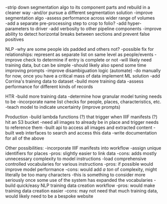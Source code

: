 -strip down segmentation algo to its component parts and rebuild in a cleaner way
    -and/or pursue a different segmentation solution
-improve segmentation algo
    -assess performance across wider range of volumes    
    -add a separate pre-processing step to crop to folio?
    -add hyper-parameters to driver
    -add verbosity to other pipeline components
    -improve ability to detect horizontal breaks between sections and prevent false positives

NLP
    -why are some people ids padded and others not?
    -possible fix for relationships: represent as separate list on same level as people/events
    -improve check to determine if entry is complete or not
        -will likely need training data, but can be simple
        -should likely also spend some time improving prompts
    -improve disambiguation logic (automate)
        -do manually for now, once you have a critical mass of data implement ML solution
    -add Corrina's training data to dataset
    -build more training data
    -assess performance for different kinds of records

HTR
    -build more training data
    -determine how granular model tuning needs to be
    -incorporate name list checks for people, places, characteristics, etc.
    -teach model to indicate uncertainty (improve prompts)    

Production
    -build lambda functions (?) that trigger when IIIF manifests (?) hit an S3 bucket
        -need all images to already be in place and trigger needs to reference them
    -built api to access all images and extracted content
    -built web interfaces to search and access this data
    -write documentation for all of the above

Other possibilities:
    -incorporate IIIF manifests into workflow
    -assign unique identifiers for places
        -pros: slightly easier to link data
        -cons: adds mostly unnecessary complexity to model instructions
    -load comprehensive controlled vocabularies for various instructions
        -pros: if possible would improve model performance
        -cons: would add *a ton* of complexity, might literally be too many characters
        -this is something to consider more seriously once some use of the system has expanded the vocabularies
    -build quick/easy NLP training data creation workflow
        -pros: would make training data creation easier
        -cons: may not need that much training data, would likely need to be a bespoke website